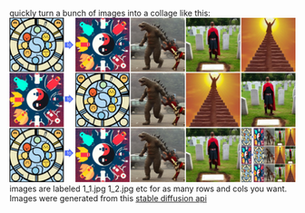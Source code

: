 quickly turn a bunch of images into a collage like this:
![collage](collage.jpg)
images are labeled 1_1.jpg 1_2.jpg etc for as many rows and cols you want.
Images were generated from this [stable diffusion api](https://88stacks.com)
